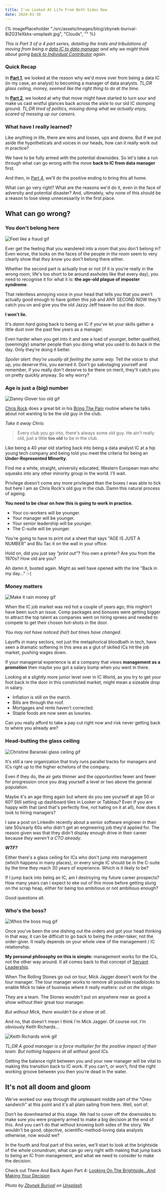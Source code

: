```yaml
---
title: I've Looked At Life From Both Sides Now
date: 2024-03-30
---
```

{% imagePlaceholder "./src/assets/images/blog/zbynek-burival-8iZG31eXkks-unsplash.jpg", "Clouds", "" %}

_This is Part 3 of a 4 part series, detailing the trials and tribulations of moving from being a [data IC to data manager](/articles/becoming-an-analytics-manager-isnt-a-promotion-its-a-career-change/) and why we might think about going [back to Individual Contributor](/articles/there-and-back-again-a-data-career-journey/) again._

### Quick Recap

In [**Part 1**](/articles/becoming-an-analytics-manager-isnt-a-promotion-its-a-career-change/), we looked at the reason why we'd move over from being a data IC (in my case, an analyst) to becoming a manager of data analysts.
_TL;DR glass ceiling, money, seemed like the right thing to do at the time._

In [**Part 2**](/articles/there-and-back-again-a-data-career-journey/), we looked at why that move might have started to turn sour and make us cast wistful glances back across the aisle to our old IC stomping ground.
_TL;DR tired of politics, missing doing what we actually enjoy, scared of messing up our careers._

### What have I really learned?

Like anything in life, there are wins and losses, ups and downs. But if we put aside the hypotheticals and voices in our heads, how can it really work out in practice?

We have to be fully armed with the potential downsides. So let's take a run through what can go wrong with the move **back to IC from data manager** first.

And then, in [Part 4](/articles/looking-on-the-brightsideand-making-your-decision/), we'll do the positive ending to bring this all home.

What can go very right? What are the reasons we'd do it, even in the face of adversity and potential disaster? And, ultimately, why none of this should be a reason to lose sleep unnecessarily in the first place.

## What can go wrong?

### You don't belong here

![Feel like a fraud gif](https://media.giphy.com/media/v1.Y2lkPTc5MGI3NjExZWJibHZlZTRweTR0c204em84amE1bjN2eDZjNXdpbmI5enY5d3BoZiZlcD12MV9pbnRlcm5hbF9naWZfYnlfaWQmY3Q9Zw/3o7WIBUKgBVmxzolm8/giphy.gif)

Ever get the feeling that you wandered into a room that you don't belong in? Even worse, the looks on the faces of the people _in the room_ seem to very clearly show that _they know_ you don't belong there either.

Whether the second part is actually true or not (if it is you're really in the wrong room, life's too short to be around assholes like that every day), you need to recognise it for what it is: **the age-old plague of imposter syndrome**.

That relentless annoying voice in your head that tells you that you aren't actually good enough to have gotten this job and ANY SECOND NOW they'll catch you on and give you the old Jazzy Jeff heave-ho out the door.

**I won't lie.**

It's _damn hard_ going back to being an IC if you've let your skills gather a little dust over the past few years as a manager.

Even harder when you get into it and see a load of younger, better qualified, (seemingly) smarter people than you doing what you used to do back in the day. Only they're doing it better.

_Spoiler alert: they're usually all feeling the same way._ Tell the voice to shut up, you deserve this, you earned it. Don't go sabotaging yourself and remember, if you really don't deserve to be there on merit, they'll catch you on pretty quickly anyway. So why worry?

### Age is just a (big) number

![Danny Glover too old gif](https://media.giphy.com/media/v1.Y2lkPTc5MGI3NjExeTY3d2ozeTRuY2lzYjllYTBzeTVleDlzcnd6bGQ1MmNuMG9ieWF2dCZlcD12MV9pbnRlcm5hbF9naWZfYnlfaWQmY3Q9Zw/3b1JW7LxfsAKs/giphy-downsized-large.gif)

[Chris Rock](https://en.wikipedia.org/wiki/Chris_Rock) does a great bit in his [Bring The Pain](https://www.youtube.com/watch?v=coC4t7nCGPs) routine where he talks about not wanting to be the old guy in the club.

_Take it away Chris:_

>Every club you go into, there's always some old guy. He ain't really old, just a little **too old** to be in the club.

Like being a 40 year old starting back into being a data analyst IC at a hip young tech company and being told you meet the criteria for being an **Under-Represented Minority**.

Find me a white, straight, university educated, Western European man who squeaks into any other minority group in the world. I'll wait.

Privilege doesn't come any more privileged than the boxes I was able to tick but here I am as Chris Rock's old guy in the club. Damn this natural process of ageing.

**You need to be clear on how this is going to work in practice.**

- Your co-workers will be younger.
- Your manager will be younger.
- Your senior leadership will be younger.
- The C-suite will be younger.

You're going to have to print out a sheet that says "AGE IS JUST A NUMBER" and Blu Tac it on the wall in your office.

Hold on, did you just say _"print out"_? You own a printer? Are you from the 1970s? How old are you?

Ah damn it, busted again. Might as well have opened with the line "Back in my day..." :-(

### Money matters

![Make it rain money gif](https://media.giphy.com/media/v1.Y2lkPTc5MGI3NjExZHU0djA4ZXh5OHo3MzI3MnpnZjlidHpscmtobnkxc2diaGtvZXF0NyZlcD12MV9pbnRlcm5hbF9naWZfYnlfaWQmY3Q9Zw/JpG2A9P3dPHXaTYrwu/giphy.gif)

When the IC job market was red hot a couple of years ago, this mightn't have been such an issue. Comp packages and bonuses were getting bigger to attract the top talent as companies went on hiring sprees and needed to compete to get their chosen hot-shots in the door.

_You may not have noticed (ha!) but times have changed._

Layoffs in many sectors, not just the metaphorical bloodbath in tech, have seen a dramatic softening in this area as a glut of skilled ICs hit the job market, pushing wages down.

If your managerial experience is at a company that views **management as a promotion** then maybe you got a salary bump when you went in there.

Looking at a slightly more junior level over in IC World, as you try to get your foot back in the door in this constricted market, might mean a sizeable drop in salary.

- Inflation is still on the march.
- Bills are through the roof.
- Mortgages and rents haven't corrected.
- Staple foods are now seen as luxuries.

Can you really afford to take a pay cut right now and risk never getting back to where you already are?

### Head-butting the glass ceiling

![Christine Baranski glass ceiling gif](https://media.giphy.com/media/v1.Y2lkPTc5MGI3NjExZGkwcjgxZHVqYzk2aTFwZWkxa3BleXdsbW0zazF2a3lnbzN6M2V2NiZlcD12MV9pbnRlcm5hbF9naWZfYnlfaWQmY3Q9Zw/3o84UeuLIfVbx71lO8/giphy.gif)

It's still a rare organization that truly runs parallel tracks for managers and ICs right up to the higher echelons of the company.

Even if they do, the air gets thinner and the opportunities fewer and fewer for progression once you drag yourself a level or two above the general population.

Maybe it's an age thing again but where do you see yourself at age 50 or 60? Still setting up dashboard tiles in Looker or Tableau? Even if you are happy with that (and that's perfectly fine, not hating on it at all), how does it look to hiring managers?

I saw a post on LinkedIn recently about a senior software engineer in their late 50s/early 60s who didn't get an engineering job they'd applied for. The reason given was that they didn't display enough drive in their career because _they weren't a CTO already_.

_**WTF?**_

Either there's a glass ceiling for ICs who don't jump into management (which happens in many places), or every single IC should be in the C-suite by the time they reach 30 years of experience. Which is it likely to be?

If I jump back into being an IC, am I destroying my future career prospects? How many years can I expect to eke out of this move before getting slung on the scrap heap, either for being too ambitious or not ambitious enough?

Good questions all.

### Who's the boss?

![Whos the boss mug gif](https://media.giphy.com/media/v1.Y2lkPTc5MGI3NjExZG83bWpydW5qMTRrdTJ4b3dpN2k0a3R1OWVwZ25naDY5bTRqc3dieiZlcD12MV9pbnRlcm5hbF9naWZfYnlfaWQmY3Q9Zw/QBAtAFLqRkuU9fKBvu/giphy.gif)

Once you've been the one dishing out the orders and got your head thinking in that way, it can be difficult to go back to being the order-taker, not the order-giver. It really depends on your whole view of the management / IC relationship.

**My personal philosophy on this is simple:** management works for the ICs, not the other way around. It all comes back to that concept of [Servant Leadership](https://en.wikipedia.org/wiki/Servant_leadership).

When The Rolling Stones go out on tour, Mick Jagger doesn't work for the tour manager. The tour manager works to remove all possible roadblocks to enable Mick to take of business where it really matters: _out on the stage._

They are a team. The Stones wouldn't put on anywhere near as good a show without their great tour manager.

_But without Mick, there wouldn't be a show at all._

And no, that doesn't mean I think I'm Mick Jagger. Of course not. I'm obviously Keith Richards...

![Keith Richards wink gif](https://media.giphy.com/media/v1.Y2lkPTc5MGI3NjExZTNyeGQ5N3poZWdvb3hnMnBiaDJhdHh2Zjhqem5pMGcyajJuMGtwdiZlcD12MV9pbnRlcm5hbF9naWZfYnlfaWQmY3Q9Zw/9F9I9Nj8Dok7e/giphy.gif)

_TL;DR A good manager is a force multiplier for the positive impact of their team. But nothing happens at all without good ICs._

Getting the balance right between you and your new manager will be vital to making this transition back to IC work. If you can't, or won't, find the right working groove between you then you're dead in the water.

## It's not all doom and gloom

We've worked our way through the unpleasant middle part of the "Oreo sandwich" at this point and it's all plain sailing from here. Well, sort of.

Don't be downhearted at this stage. We had to cover off the downsides to make sure you were properly armed to make a big decision at the end of this. And you can't do that without knowing both sides of the story. We wouldn't be good, objective, scientific-method-loving data analysts otherwise, now would we?

In the fourth and final part of this series, we'll start to look at the brightside of the whole conundrum, what can go very right with making that jump back to being an IC from management, and what we need to consider to make the decision.

Check out There And Back Again Part 4: [Looking On The Brightside...And Making Your Decision](/articles/looking-on-the-brightsideand-making-your-decision/)

_Photo by <a href="https://unsplash.com/@zburival?utm_content=creditCopyText&utm_medium=referral&utm_source=unsplash">Zbynek Burival</a> on <a href="https://unsplash.com/photos/aerial-photography-of-clouds-8iZG31eXkks?utm_content=creditCopyText&utm_medium=referral&utm_source=unsplash">Unsplash</a>_